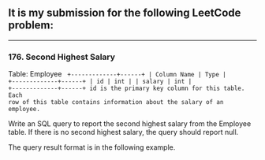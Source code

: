 ## It is my submission for the following LeetCode problem:

---

### 176. Second Highest Salary

Table: Employee
<code>
+-------------+------+
| Column Name | Type |
+-------------+------+
| id          | int  |
| salary      | int  |
+-------------+------+
id is the primary key column for this table.
Each row of this table contains information about the salary of an employee.
</code>

Write an SQL query to report the second highest salary from the Employee table. If there is no second highest salary, the query should report null.

The query result format is in the following example.
